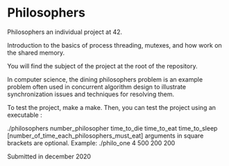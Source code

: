 # Philosophers

Philosophers an individual project at 42.

Introduction to the basics of process threading, mutexes, and how work on the shared memory.

You will find the subject of the project at the root of the repository.

In computer science, the dining philosophers problem is an example problem often used in concurrent algorithm design to illustrate synchronization issues and techniques for resolving them.

To test the project, make a make. Then, you can test the project using an executable : 

./philosophers number_philosopher time_to_die time_to_eat time_to_sleep [number_of_time_each_philosophers_must_eat] arguments in square brackets are optional.
Example: ./philo_one 4 500 200 200

Submitted in december 2020
